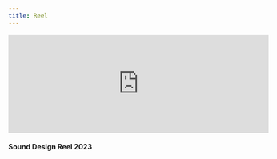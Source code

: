 ```yaml
---
title: Reel
---
```


<section>
  <iframe class="image main" width="520" height="196" src="https://www.youtube.com/embed/SC0Ub0Q9SoM" frameborder="0" allowfullscreen></iframe>
	<h4>Sound Design Reel 2023</h4> 
</section>
